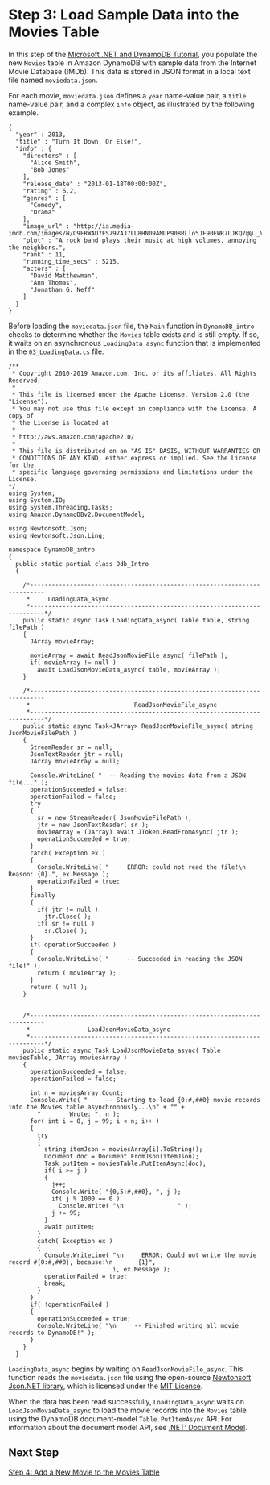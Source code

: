 # Step 3: Load Sample Data into the Movies Table<a name="GettingStarted.NET.03"></a>

In this step of the [Microsoft \.NET and DynamoDB Tutorial](GettingStarted.NET.md), you populate the new `Movies` table in Amazon DynamoDB with sample data from the Internet Movie Database \(IMDb\)\. This data is stored in JSON format in a local text file named `moviedata.json`\.

For each movie, `moviedata.json` defines a `year` name\-value pair, a `title` name\-value pair, and a complex `info` object, as illustrated by the following example\.

```
{
  "year" : 2013,
  "title" : "Turn It Down, Or Else!",
  "info" : {
    "directors" : [
      "Alice Smith",
      "Bob Jones"
    ],
    "release_date" : "2013-01-18T00:00:00Z",
    "rating" : 6.2,
    "genres" : [
      "Comedy",
      "Drama"
    ],
    "image_url" : "http://ia.media-imdb.com/images/N/O9ERWAU7FS797AJ7LU8HN09AMUP908RLlo5JF90EWR7LJKQ7@@._V1_SX400_.jpg",
    "plot" : "A rock band plays their music at high volumes, annoying the neighbors.",
    "rank" : 11,
    "running_time_secs" : 5215,
    "actors" : [
      "David Matthewman",
      "Ann Thomas",
      "Jonathan G. Neff"
    ]
  }
}
```

Before loading the `moviedata.json` file, the `Main` function in `DynamoDB_intro` checks to determine whether the `Movies` table exists and is still empty\. If so, it waits on an asynchronous `LoadingData_async` function that is implemented in the `03_LoadingData.cs` file\.

```
/**
 * Copyright 2010-2019 Amazon.com, Inc. or its affiliates. All Rights Reserved.
 *
 * This file is licensed under the Apache License, Version 2.0 (the "License").
 * You may not use this file except in compliance with the License. A copy of
 * the License is located at
 *
 * http://aws.amazon.com/apache2.0/
 *
 * This file is distributed on an "AS IS" BASIS, WITHOUT WARRANTIES OR
 * CONDITIONS OF ANY KIND, either express or implied. See the License for the
 * specific language governing permissions and limitations under the License.
*/
using System;
using System.IO;
using System.Threading.Tasks;
using Amazon.DynamoDBv2.DocumentModel;

using Newtonsoft.Json;
using Newtonsoft.Json.Linq;

namespace DynamoDB_intro
{
  public static partial class Ddb_Intro
  {

    /*--------------------------------------------------------------------------
     *     LoadingData_async
     *--------------------------------------------------------------------------*/
    public static async Task LoadingData_async( Table table, string filePath )
    {
      JArray movieArray;

      movieArray = await ReadJsonMovieFile_async( filePath );
      if( movieArray != null )
        await LoadJsonMovieData_async( table, movieArray );
    }

    /*--------------------------------------------------------------------------
     *                             ReadJsonMovieFile_async
     *--------------------------------------------------------------------------*/
    public static async Task<JArray> ReadJsonMovieFile_async( string JsonMovieFilePath )
    {
      StreamReader sr = null;
      JsonTextReader jtr = null;
      JArray movieArray = null;

      Console.WriteLine( "  -- Reading the movies data from a JSON file..." );
      operationSucceeded = false;
      operationFailed = false;
      try
      {
        sr = new StreamReader( JsonMovieFilePath );
        jtr = new JsonTextReader( sr );
        movieArray = (JArray) await JToken.ReadFromAsync( jtr );
        operationSucceeded = true;
      }
      catch( Exception ex )
      {
        Console.WriteLine( "     ERROR: could not read the file!\n          Reason: {0}.", ex.Message );
        operationFailed = true;
      }
      finally
      {
        if( jtr != null )
          jtr.Close( );
        if( sr != null )
          sr.Close( );
      }
      if( operationSucceeded )
      {
        Console.WriteLine( "     -- Succeeded in reading the JSON file!" );
        return ( movieArray );
      }
      return ( null );
    }


    /*--------------------------------------------------------------------------
     *                LoadJsonMovieData_async
     *--------------------------------------------------------------------------*/
    public static async Task LoadJsonMovieData_async( Table moviesTable, JArray moviesArray )
    {
      operationSucceeded = false;
      operationFailed = false;

      int n = moviesArray.Count;
      Console.Write( "     -- Starting to load {0:#,##0} movie records into the Movies table asynchronously...\n" + "" +
        "        Wrote: ", n );
      for( int i = 0, j = 99; i < n; i++ )
      {
        try
        {
          string itemJson = moviesArray[i].ToString();
          Document doc = Document.FromJson(itemJson);
          Task putItem = moviesTable.PutItemAsync(doc);
          if( i >= j )
          {
            j++;
            Console.Write( "{0,5:#,##0}, ", j );
            if( j % 1000 == 0 )
              Console.Write( "\n               " );
            j += 99;
          }
          await putItem;
        }
        catch( Exception ex )
        {
          Console.WriteLine( "\n     ERROR: Could not write the movie record #{0:#,##0}, because:\n       {1}",
                             i, ex.Message );
          operationFailed = true;
          break;
        }
      }
      if( !operationFailed )
      {
        operationSucceeded = true;
        Console.WriteLine( "\n     -- Finished writing all movie records to DynamoDB!" );
      }
    }
  }
```

`LoadingData_async` begins by waiting on `ReadJsonMovieFile_async`\. This function reads the `moviedata.json` file using the open\-source [Newtonsoft Json\.NET library](https://www.newtonsoft.com/json), which is licensed under the [MIT License](https://github.com/JamesNK/Newtonsoft.Json/blob/master/LICENSE.md)\.

When the data has been read successfully, `LoadingData_async` waits on `LoadJsonMovieData_async` to load the movie records into the `Movies` table using the DynamoDB document\-model `Table.PutItemAsync` API\. For information about the document model API, see [\.NET: Document Model](DotNetSDKMidLevel.md)\.

## Next Step<a name="GettingStarted.NET.03.NextStep"></a>

[Step 4: Add a New Movie to the Movies Table](GettingStarted.NET.04.md)